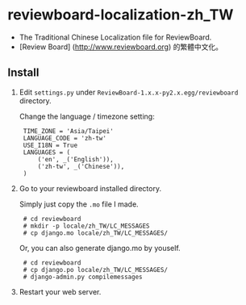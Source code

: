 reviewboard-localization-zh_TW
=======================

* The Traditional Chinese Localization file for ReviewBoard.
* [Review Board] (http://www.reviewboard.org) 的繁體中文化。

Install
-----------------------
1. Edit `settings.py` under `ReviewBoard-1.x.x-py2.x.egg/reviewboard` directory.

    Change the language / timezone setting:

        TIME_ZONE = 'Asia/Taipei'
        LANGUAGE_CODE = 'zh-tw'
        USE_I18N = True
        LANGUAGES = (
            ('en', _('English')),
            ('zh-tw', _('Chinese')),
        )

2. Go to your reviewboard installed directory.

    Simply just copy the `.mo` file I made.

        # cd reviewboard
        # mkdir -p locale/zh_TW/LC_MESSAGES
        # cp django.mo locale/zh_TW/LC_MESSAGES/

    Or, you can also generate django.mo by youself.

        # cd reviewboard
        # cp django.po locale/zh_TW/LC_MESSAGES/
        # django-admin.py compilemessages

2. Restart your web server.

